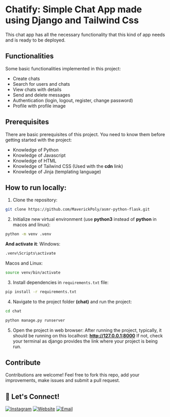 # Chatify: Simple Chat App made using Django and Tailwind Css

This chat app has all the necessary functionality that this kind of app needs and is ready to be deployed.

## Functionalities

Some basic functionalities implemented in this project:

- Create chats
- Search for users and chats
- View chats with details
- Send and delete messages
- Authentication (login, logout, register, change password)
- Profile with profile image

## Prerequisites

There are basic prerequisites of this project. You need to know them before getting started with the project:

- Knowledge of Python
- Knowledge of Javascript
- Knowledge of HTML
- Knowledge of Tailwind CSS (Used with the **cdn** link)
- Knowledge of Jinja (templating language)

## How to run locally:

1. Clone the repository:

```bash
git clone https://github.com/MaverickPoly/asmr-python-flask.git
```

2. Initialize new virtual environment (use **python3** instead of **python** in macos and linux):

```bash
python -m venv .venv
```

**And activate it**:
Windows:

```bash
.venv\Scripts\activate
```

Macos and Linux:

```bash
source venv/bin/activate
```

3. Install dependencies in `requirements.txt` file:

```bash
pip install -r requirements.txt
```

4. Navigate to the project folder **(chat)** and run the project:

```bash
cd chat
```

```bash
python manage.py runserver
```

5. Open the project in web browser:
   After running the project, typically, it should be running on this localhost: **http://127.0.0.1:8000**
   If not, check your terminal as django provides the link where your project is being run.

## Contribute

Contributions are welcome! Feel free to fork this repo, add your improvements, make issues and submit a pull request.

## 🚀 Let's Connect!

[![Instagram](https://img.shields.io/badge/Instagram-%23E4405F.svg?style=for-the-badge&logo=instagram&logoColor=white)](https://instagram.com/altairetech)
[![Website](https://img.shields.io/badge/Website-%2312100E.svg?style=for-the-badge&logo=web&logoColor=white)](https://altair-edu-web-5hmf.vercel.app/)
[![Email](https://img.shields.io/badge/Email-%23D14836.svg?style=for-the-badge&logo=gmail&logoColor=white)](mailto:your.altairtech@gmail.com)
